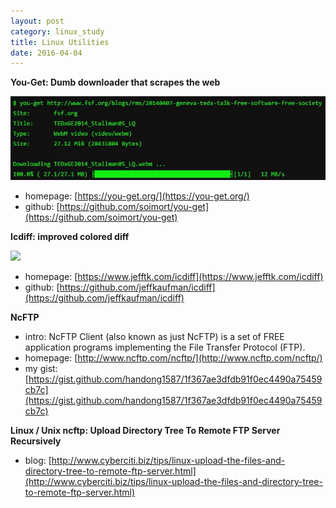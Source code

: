 ```yaml
---
layout: post
category: linux_study
title: Linux Utilities
date: 2016-04-04
---
```


**You-Get: Dumb downloader that scrapes the web**

![](/assets/linux_study/you-get.jpg)

- homepage: [https://you-get.org/](https://you-get.org/)
- github: [https://github.com/soimort/you-get](https://github.com/soimort/you-get)

**Icdiff: improved colored diff**

![](https://www.jefftk.com/icdiff-css-demo-tall.png)

- homepage: [https://www.jefftk.com/icdiff](https://www.jefftk.com/icdiff)
- github: [https://github.com/jeffkaufman/icdiff](https://github.com/jeffkaufman/icdiff)

**NcFTP**

- intro: NcFTP Client (also known as just NcFTP) is a set of FREE application programs implementing the File Transfer Protocol (FTP).
- homepage: [http://www.ncftp.com/ncftp/](http://www.ncftp.com/ncftp/)
- my gist: [https://gist.github.com/handong1587/1f367ae3dfdb91f0ec4490a75459cb7c](https://gist.github.com/handong1587/1f367ae3dfdb91f0ec4490a75459cb7c)

**Linux / Unix ncftp: Upload Directory Tree To Remote FTP Server Recursively**

- blog: [http://www.cyberciti.biz/tips/linux-upload-the-files-and-directory-tree-to-remote-ftp-server.html](http://www.cyberciti.biz/tips/linux-upload-the-files-and-directory-tree-to-remote-ftp-server.html)